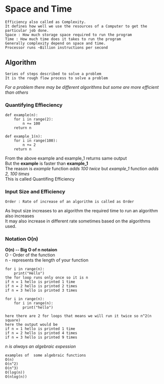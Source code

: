 # Space and Time
    Efficiency also called as Complexity.
    It defines how well we use the resources of a Computer to get the particular job done.
    Space : How much storage space required to run the program
    Time : How much time does it takes to run the program
    Generally complexity depend on space and time.
    Processor runs ~Billion instructions per second
## Algorithm
    Series of steps described to solve a problem
    It is the rough flow process to solve a problem
*For a problem there may be different algorithms but some are more efficient than others*

### Quantifying Effieciency
    def example(n):
        for i in range(2):
            n += 100
        return n

    def example_1(n):
        for i in range(100):
            n += 2
        return n
From the above example and example_1 returns same output</br>
But the **example** is faster than **example_1**</br>
The reason is *example* function *adds 100 twice* but *example_1* function *adds 2, 100 times*</br>
This is called Quantifing Efficiency</br>
### Input Size and Efficiency
    Order : Rate of increase of an algorithm is called as Order
As Input size increases to an algorithm  the required time to run an algorithm also increases</br>
It may also increase in different rate sometimes based on the algorithms used.</br>

### Notation O(n)
**O(n) -- Big O of n notaion**</br>
O - Order of the function</br>
n - represents the length of your function</br>


    for i in range(n):
        print("Hello")
    the for loop runs only once so it is n
    if n = 1 hello is printed 1 time
    if n = 2 hello is printed 2 times
    if n = 3 hello is printed 3 times

    for i in range(n):
        for i in range(n):
            print("hello")

    here there are 2 for loops that means we will run it twice so n^2(n square)
    here the output would be 
    if n = 1 hello is printed 1 time
    if n = 2 hello is printed 4 times
    if n = 3 hello is printed 9 times

*n is always an algebraic expession*</br>

    examples of  some algebraic functions
    O(n)
    O(n^2)
    O(n^3)
    O(log(n))
    O(nlog(n))